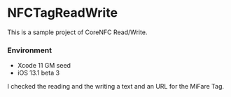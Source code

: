 # NFCTagReadWrite
This is a sample project of CoreNFC Read/Write.  

### Environment
- Xcode 11 GM seed
- iOS 13.1 beta 3

I checked the reading and the writing a text and an URL for the MiFare Tag.